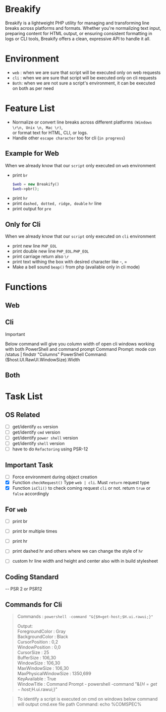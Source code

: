 # Breakify  
Breakify is a lightweight PHP utility for managing and transforming line breaks across platforms and formats.
Whether you're normalizing text input, preparing content for HTML output, or ensuring consistent formatting in 
logs or CLI tools, Breakify offers a clean, expressive API to handle it all.

# Environment
- `web` : when we are sure that script will be executed only on web requests
- `cli` : when we are sure that script will be executed only on cli requests
- `Both`: when we are not sure a script's environment, it can be executed on both as per need


# Feature List

- Normalize or convert line breaks across different platforms `(Windows \r\n, Unix \n, Mac \r)`,  
  or format text for HTML, CLI, or logs.
- Handle other `escape character` too for cli (`in progress`)


## Example for Web 

When we already know that our `script` only executed on `web` environment

- print `br` 
  ```php
  $web = new Breakify()
  $web->pbr();
  ```
- print `hr` 
- print `dashed, dotted, ridge, double` `hr` line
- print output for `pre` 


## Only for Cli

When we already know that our `script` only executed on `cli` environment

- print new line `PHP_EOL`
- print double new line `PHP_EOL`.`PHP_EOL`
- print carriage return also `\r`
- print text withing the box with desired character like -, = 
- Make a bell sound `beap()` from php (available only in cli mode)

# Functions

## Web

## Cli
  
> [!IMPORTANT]
> Below command will give you column width of open cli windows 
> working with both PowerShell and command prompt 
> Command Prompt: mode con /status | findstr "Columns"
> PowerShell Command: ($host.UI.RawUI.WindowSize).Width
> 

## Both 


# Task List 

## OS Related 

- [ ] get/identify `os` version 
- [ ] get/identify `cmd` version
- [ ] get/identify `power shell` version 
- [ ] get/identify `shell` version 
- [ ] have to do `Refactoring` using PSR-12

## Important Task

- [ ] Force environment during object creation 
- [x] Function `checkRequest()` Type `web | cli`. Must `return` request type
- [x] Function `isCli()` to check coming request `cli` or not. return `true` or `false` accordingly    

## For `web`

- [ ] print br 
- [ ] print br multiple times
- [ ] print hr
- [ ] print dashed hr and others where we can change the style of `hr` 
- [ ] custom hr line width and height and center also with in build stylesheet 


## Coding Standard 

-- PSR 2 or PSR12 

## Commands for Cli

> Commands : `powershell -command "&{$H=get-host;$H.ui.rawui;}"`  
> 
> Output:  
> ForegroundColor       : Gray  
> BackgroundColor       : Black  
> CursorPosition        : 0,2  
> WindowPosition        : 0,0  
> CursorSize            : 25  
> BufferSize            : 106,30  
> WindowSize            : 106,30  
> MaxWindowSize         : 106,30  
> MaxPhysicalWindowSize : 1350,699  
> KeyAvailable          : True   
> WindowTitle           : Command Prompt - powershell  -command "&{$H=get-host;$H.ui.rawui;}"  

> To identify a script is executed on cmd on windows
> below command will output cmd.exe file path 
> Command: echo %COMSPEC%